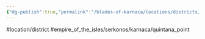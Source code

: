 ```yaml
---
{"dg-publish":true,"permalink":"/blades-of-karnaca/locations/districts/quintana-point/"}
---
```


#location/district  #empire_of_the_isles/serkonos/karnaca/quintana_point